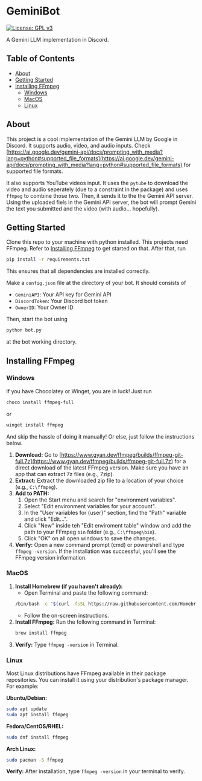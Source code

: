 # GeminiBot

[![License: GPL v3](https://img.shields.io/badge/License-GPLv3-blue.svg)](https://www.gnu.org/licenses/gpl-3.0) 

A Gemini LLM implementation in Discord. 

## Table of Contents

- [About](#about)
- [Getting Started](#getting-started)
- [Installing FFmpeg](#installing-ffmpeg)
    - [Windows](#windows)
    - [MacOS](#macos)
    - [Linux](#linux)

## About

This project is a cool implementation of the Gemini LLM by Google in Discord. It supports audio, video, and audio inputs. Check [https://ai.google.dev/gemini-api/docs/prompting_with_media?lang=python#supported_file_formats](https://ai.google.dev/gemini-api/docs/prompting_with_media?lang=python#supported_file_formats) for supported file formats. 

It also supports YouTube videos input. It uses the `pytube` to download the video and audio seperately (due to a constraint in the package) and uses `ffmpeg` to combine those two. Then, it sends it to the the Gemini API server. Using the uploaded fiels in the Gemini API server, the bot will prompt Gemini the text you submitted and the video (with audio... hopefully).
## Getting Started

Clone this repo to your machine with python installed. This projects need FFmpeg. Refer to [Installing FFmpeg](#installing-ffmpeg) to get started on that. After that, run
```bash
pip install -r requirements.txt
```
This ensures that all dependencies are installed correctly.

Make a `config.json` file at the directory of your bot. It should consists of
- `GeminiAPI`: Your API key for Gemini API
- `DiscordToken`: Your Discord bot token
- `OwnerID`: Your Owner ID


Then, start the bot using
```bash
python bot.py
```
at the bot working directory. 

## Installing FFmpeg

### Windows

If you have Chocolatey or Winget, you are in luck! Just run
```bash
choco install ffmpeg-full
```
or
```bash
winget install ffmpeg
```
And skip the hassle of doing it manually! Or else, just follow the instructions below.

1. **Download:** Go to [https://www.gyan.dev/ffmpeg/builds/ffmpeg-git-full.7z](https://www.gyan.dev/ffmpeg/builds/ffmpeg-git-full.7z) for a direct download of the latest FFmpeg version. Make sure you have an app that can extract 7z files (e.g., 7zip).
2. **Extract:** Extract the downloaded zip file to a location of your choice (e.g., `C:\ffmpeg`).
3. **Add to PATH:** 
    1. Open the Start menu and search for "environment variables".
    2. Select "Edit environment variables for your account".
    3. In the "User variables for {user}" section, find the "Path" variable and click "Edit...".
    4. Click "New" inside teh "Edit enviroment table" window and add the path to your FFmpeg `bin` folder (e.g., `C:\ffmpeg\bin`).
    5. Click "OK" on all open windows to save the changes.
4. **Verify:** Open a new command prompt (cmd) or powershell and type `ffmpeg -version`. If the installation was successful, you'll see the FFmpeg version information.

### MacOS

1. **Install Homebrew (if you haven't already):** 
    * Open Terminal and paste the following command:
    ```bash
    /bin/bash -c "$(curl -fsSL https://raw.githubusercontent.com/Homebrew/install/HEAD/install.sh)"
    ```
    * Follow the on-screen instructions.
2. **Install FFmpeg:** Run the following command in Terminal:
    ```bash
    brew install ffmpeg
    ```
3. **Verify:** Type `ffmpeg -version` in Terminal. 

### Linux

Most Linux distributions have FFmpeg available in their package repositories. You can install it using your distribution's package manager. For example:

**Ubuntu/Debian:**

```bash
sudo apt update
sudo apt install ffmpeg
```

**Fedora/CentOS/RHEL:**

```bash
sudo dnf install ffmpeg
```

**Arch Linux:**

```bash
sudo pacman -S ffmpeg
```

**Verify:** After installation, type `ffmpeg -version` in your terminal to verify. 